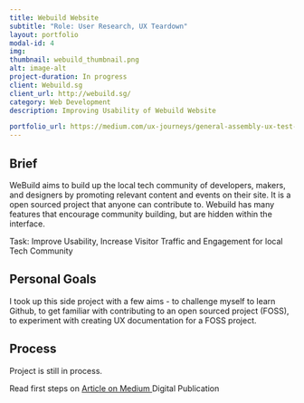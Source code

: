 ```yaml
---
title: Webuild Website
subtitle: "Role: User Research, UX Teardown"
layout: portfolio
modal-id: 4
img: 
thumbnail: webuild_thumbnail.png
alt: image-alt
project-duration: In progress
client: Webuild.sg
client_url: http://webuild.sg/
category: Web Development
description: Improving Usability of Webuild Website

portfolio_url: https://medium.com/ux-journeys/general-assembly-ux-test-part-1-webuild-sg-b424c5a320bb
---
```


## Brief
WeBuild aims to build up the local tech community of developers, makers, and designers by promoting relevant content and events on their site. It is a open sourced project that anyone can contribute to. Webuild has many features that encourage community building, but are hidden within the interface. 


Task: Improve Usability, Increase Visitor Traffic and Engagement for local Tech Community


## Personal Goals

I took up this side project with a few aims - to challenge myself to learn Github, to get familiar with contributing to an open sourced project (FOSS), to experiment with creating UX documentation for a FOSS project.

## Process

Project is still in process.

<div>Read first steps on <a href="https://medium.com/ux-journeys/general-assembly-ux-test-part-1-webuild-sg-b424c5a320bb#.eodnc9iag"> Article on Medium </a>Digital Publication</div>
